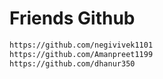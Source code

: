 # Friends Github

```txt
https://github.com/negivivek1101
https://github.com/Amanpreet1199
https://github.com/dhanur350
```
